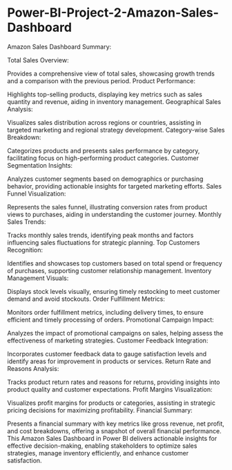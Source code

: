 # Power-BI-Project-2-Amazon-Sales-Dashboard
Amazon Sales Dashboard Summary:

Total Sales Overview:

Provides a comprehensive view of total sales, showcasing growth trends and a comparison with the previous period.
Product Performance:

Highlights top-selling products, displaying key metrics such as sales quantity and revenue, aiding in inventory management.
Geographical Sales Analysis:

Visualizes sales distribution across regions or countries, assisting in targeted marketing and regional strategy development.
Category-wise Sales Breakdown:

Categorizes products and presents sales performance by category, facilitating focus on high-performing product categories.
Customer Segmentation Insights:

Analyzes customer segments based on demographics or purchasing behavior, providing actionable insights for targeted marketing efforts.
Sales Funnel Visualization:

Represents the sales funnel, illustrating conversion rates from product views to purchases, aiding in understanding the customer journey.
Monthly Sales Trends:

Tracks monthly sales trends, identifying peak months and factors influencing sales fluctuations for strategic planning.
Top Customers Recognition:

Identifies and showcases top customers based on total spend or frequency of purchases, supporting customer relationship management.
Inventory Management Visuals:

Displays stock levels visually, ensuring timely restocking to meet customer demand and avoid stockouts.
Order Fulfillment Metrics:

Monitors order fulfillment metrics, including delivery times, to ensure efficient and timely processing of orders.
Promotional Campaign Impact:

Analyzes the impact of promotional campaigns on sales, helping assess the effectiveness of marketing strategies.
Customer Feedback Integration:

Incorporates customer feedback data to gauge satisfaction levels and identify areas for improvement in products or services.
Return Rate and Reasons Analysis:

Tracks product return rates and reasons for returns, providing insights into product quality and customer expectations.
Profit Margins Visualization:

Visualizes profit margins for products or categories, assisting in strategic pricing decisions for maximizing profitability.
Financial Summary:

Presents a financial summary with key metrics like gross revenue, net profit, and cost breakdowns, offering a snapshot of overall financial performance.
This Amazon Sales Dashboard in Power BI delivers actionable insights for effective decision-making, enabling stakeholders to optimize sales strategies, manage inventory efficiently, and enhance customer satisfaction.
